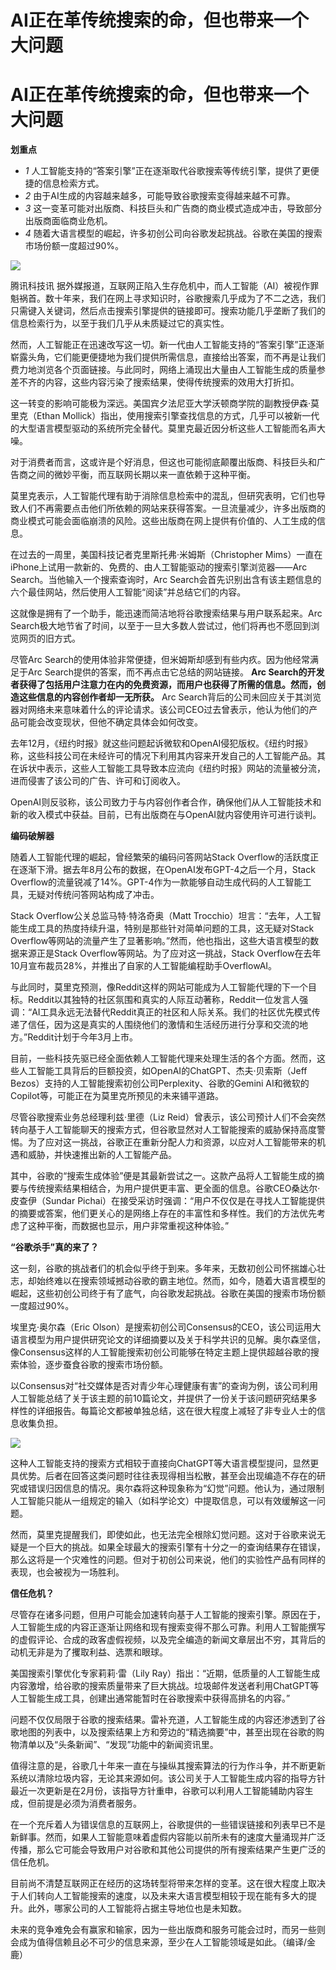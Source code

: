 # AI正在革传统搜索的命，但也带来一个大问题

# AI正在革传统搜索的命，但也带来一个大问题

**划重点**

  * _1_ 人工智能支持的“答案引擎”正在逐渐取代谷歌搜索等传统引擎，提供了更便捷的信息检索方式。
  * _2_ 由于AI生成的内容越来越多，可能导致谷歌搜索变得越来越不可靠。
  * _3_ 这一变革可能对出版商、科技巨头和广告商的商业模式造成冲击，导致部分出版商面临商业危机。
  * _4_ 随着大语言模型的崛起，许多初创公司向谷歌发起挑战。谷歌在美国的搜索市场份额一度超过90%。

![](https://inews.gtimg.com/news_bt/O7v4axTlWa9myMuP3eA3i241XuA6wxMQ8cX3lw9k00Ki0AA/1000)

腾讯科技讯
据外媒报道，互联网正陷入生存危机中，而人工智能（AI）被视作罪魁祸首。数十年来，我们在网上寻求知识时，谷歌搜索几乎成为了不二之选，我们只需键入关键词，然后点击搜索引擎提供的链接即可。搜索功能几乎垄断了我们的信息检索行为，以至于我们几乎从未质疑过它的真实性。

然而，人工智能正在迅速改写这一切。新一代由人工智能支持的“答案引擎”正逐渐崭露头角，它们能更便捷地为我们提供所需信息，直接给出答案，而不再是让我们费力地浏览各个页面链接。与此同时，网络上涌现出大量由人工智能生成的质量参差不齐的内容，这些内容污染了搜索结果，使得传统搜索的效用大打折扣。

这一转变的影响可能极为深远。美国宾夕法尼亚大学沃顿商学院的副教授伊森·莫里克（Ethan
Mollick）指出，使用搜索引擎查找信息的方式，几乎可以被新一代的大型语言模型驱动的系统所完全替代。莫里克最近因分析这些人工智能而名声大噪。

对于消费者而言，这或许是个好消息，但这也可能彻底颠覆出版商、科技巨头和广告商之间的微妙平衡，而互联网长期以来一直依赖于这种平衡。

莫里克表示，人工智能代理有助于消除信息检索中的混乱，但研究表明，它们也导致人们不再需要点击他们所依赖的网站来获得答案。一旦流量减少，许多出版商的商业模式可能会面临崩溃的风险。这些出版商在网上提供有价值的、人工生成的信息。

在过去的一周里，美国科技记者克里斯托弗·米姆斯（Christopher
Mims）一直在iPhone上试用一款新的、免费的、由人工智能驱动的搜索引擎浏览器——Arc Search。当他输入一个搜索查询时，Arc
Search会首先识别出含有该主题信息的六个最佳网站，然后使用人工智能“阅读”并总结它们的内容。

这就像是拥有了一个助手，能迅速而简洁地将谷歌搜索结果与用户联系起来。Arc
Search极大地节省了时间，以至于一旦大多数人尝试过，他们将再也不愿回到浏览网页的旧方式。

尽管Arc Search的使用体验非常便捷，但米姆斯却感到有些内疚。因为他经常满足于Arc Search提供的答案，而不再点击它总结的网站链接。 **Arc
Search的开发者获得了包括用户注意力在内的免费资源，而用户也获得了所需的信息。然而，创造这些信息的内容创作者却一无所获。** Arc
Search背后的公司未回应关于其浏览器对网络未来意味着什么的评论请求。该公司CEO过去曾表示，他认为他们的产品可能会改变现状，但他不确定具体会如何改变。

去年12月，《纽约时报》就这些问题起诉微软和OpenAI侵犯版权。《纽约时报》称，这些科技公司在未经许可的情况下利用其内容来开发自己的人工智能产品。其在诉状中表示，这些人工智能工具导致本应流向《纽约时报》网站的流量被分流，进而侵害了该公司的广告、许可和订阅收入。

OpenAI则反驳称，该公司致力于与内容创作者合作，确保他们从人工智能技术和新的收入模式中获益。目前，已有出版商在与OpenAI就内容使用许可进行谈判。

**编码破解器**

随着人工智能代理的崛起，曾经繁荣的编码问答网站Stack
Overflow的活跃度正在逐渐下滑。据去年8月公布的数据，在OpenAI发布GPT-4之后一个月，Stack
Overflow的流量锐减了14%。GPT-4作为一款能够自动生成代码的人工智能工具，无疑对传统问答网站构成了冲击。

Stack Overflow公关总监马特·特洛奇奥（Matt
Trocchio）坦言：“去年，人工智能生成工具的热度持续升温，特别是那些针对简单问题的工具，这无疑对Stack
Overflow等网站的流量产生了显著影响。”然而，他也指出，这些大语言模型的数据来源正是Stack Overflow等网站。为了应对这一挑战，Stack
Overflow在去年10月宣布裁员28%，并推出了自家的人工智能编程助手OverflowAI。

与此同时，莫里克预测，像Reddit这样的网站可能成为人工智能代理的下一个目标。Reddit以其独特的社区氛围和真实的人际互动著称，Reddit一位发言人强调：“AI工具永远无法替代Reddit真正的社区和人际关系。我们的社区优先模式传递了信任，因为这是真实的人围绕他们的激情和生活经历进行分享和交流的地方。”Reddit计划于今年3月上市。

目前，一些科技先驱已经全面依赖人工智能代理来处理生活的各个方面。然而，这些人工智能工具背后的巨额投资，如OpenAI的ChatGPT、杰夫·贝索斯（Jeff
Bezos）支持的人工智能搜索初创公司Perplexity、谷歌的Gemini AI和微软的Copilot等，可能正在为莫里克所预见的未来铺平道路。

尽管谷歌搜索业务总经理利兹·里德（Liz
Reid）曾表示，该公司预计人们不会突然转向基于人工智能聊天的搜索方式，但谷歌显然对人工智能搜索的威胁保持高度警惕。为了应对这一挑战，谷歌正在重新分配人力和资源，以应对人工智能带来的机遇和威胁，并快速推出新的人工智能产品。

其中，谷歌的“搜索生成体验”便是其最新尝试之一。这款产品将人工智能生成的摘要与传统搜索结果相结合，为用户提供更丰富、更全面的信息。谷歌CEO桑达尔·皮查伊（Sundar
Pichai）在接受采访时强调：“用户不仅仅是在寻找人工智能提供的摘要或答案，他们更关心的是网络上存在的丰富性和多样性。我们的方法优先考虑了这种平衡，而数据也显示，用户非常重视这种体验。”

**“谷歌杀手”真的来了？**

这一刻，谷歌的挑战者们的机会似乎终于到来。多年来，无数初创公司怀揣雄心壮志，却始终难以在搜索领域撼动谷歌的霸主地位。然而，如今，随着大语言模型的崛起，这些初创公司终于有了底气，向谷歌发起挑战。谷歌在美国的搜索市场份额一度超过90%。

埃里克·奥尔森（Eric
Olson）是搜索初创公司Consensus的CEO，该公司运用大语言模型为用户提供研究论文的详细摘要以及关于科学共识的见解。奥尔森坚信，像Consensus这样的人工智能搜索初创公司能够在特定主题上提供超越谷歌的搜索体验，逐步蚕食谷歌的搜索市场份额。

以Consensus对“社交媒体是否对青少年心理健康有害”的查询为例，该公司利用人工智能总结了关于该主题的前10篇论文，并提供了一份关于该问题研究结果多样性的详细报告。每篇论文都被单独总结，这在很大程度上减轻了非专业人士的信息收集负担。

![](https://inews.gtimg.com/news_bt/OAdBPoLltcsjaGpyXeTEFd80_Z1xjXiFWNQXHuFWmLZV0AA/1000)

这种人工智能支持的搜索方式相较于直接向ChatGPT等大语言模型提问，显然更具优势。后者在回答这类问题时往往表现得相当松散，甚至会出现编造不存在的研究或错误归因信息的情况。奥尔森将这种现象称为“幻觉”问题。他认为，通过限制人工智能只能从一组规定的输入（如科学论文）中提取信息，可以有效缓解这一问题。

然而，莫里克提醒我们，即使如此，也无法完全根除幻觉问题。这对于谷歌来说无疑是一个巨大的挑战。如果全球最大的搜索引擎有十分之一的查询结果存在错误，那么这将是一个灾难性的问题。但对于初创公司来说，他们的实验性产品有同样的表现，也会被视为一场胜利。

**信任危机？**

尽管存在诸多问题，但用户可能会加速转向基于人工智能的搜索引擎。原因在于，人工智能生成的内容正逐渐让网络和现有搜索变得不那么可靠。利用人工智能撰写的虚假评论、合成的政客虚假视频，以及完全编造的新闻文章层出不穷，其背后的动机无非是为了攫取利益、选票和眼球。

美国搜索引擎优化专家莉莉·雷（Lily
Ray）指出：“近期，低质量的人工智能生成内容激增，给谷歌的搜索质量带来了巨大挑战。垃圾邮件发送者利用ChatGPT等人工智能生成工具，创建出通常能暂时在谷歌搜索中获得高排名的内容。”

问题不仅仅局限于谷歌的搜索结果。雷补充道，人工智能生成的内容还渗透到了谷歌地图的列表中，以及搜索结果上方和旁边的“精选摘要”中，甚至出现在谷歌的购物清单以及“头条新闻”、“发现”功能中的新闻资讯里。

值得注意的是，谷歌几十年来一直在与操纵其搜索算法的行为作斗争，并不断更新系统以清除垃圾内容，无论其来源如何。该公司关于人工智能生成内容的指导方针最近一次更新是在2月份，该指导方针重申，谷歌可以利用人工智能辅助内容生成，但前提是必须为消费者服务。

在一个充斥着人为错误信息的互联网上，谷歌提供的一些错误链接和列表早已不是新鲜事。然而，如果人工智能意味着虚假内容能以前所未有的速度大量涌现并广泛传播，那么它可能会导致用户对谷歌和其他公司提供的所有搜索结果产生更广泛的信任危机。

目前尚不清楚互联网正在经历的这场转型将带来怎样的变革。这在很大程度上取决于人们转向人工智能搜索的速度，以及未来大语言模型相较于现在能有多大的提升。此外，哪家公司的人工智能将占据主导地位也是未知数。

未来的竞争难免会有赢家和输家，因为一些出版商和服务可能会过时，而另一些则会成为值得信赖且必不可少的信息来源，至少在人工智能领域是如此。（编译/金鹿）

